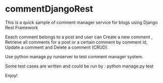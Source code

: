 # commentDjangoRest

This is a quick sample of comment manager service for blogs using Django Rest Framework

Eeach comment belongs to a post and user can Create a new comment , Retrieve all comments for a post or a certain comment by comment id,
Update a comment and Delete a comment (CRUD). 

Use python manage.py runserver to test comment manager system.

Some test cases are written and could be run by : python manage.py test

Enjoy!


